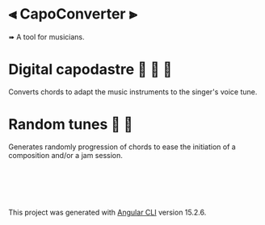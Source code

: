 # ⫷ CapoConverter ⫸

➠ A tool for musicians.

# Digital capodastre 🎸 🎻 🎤
Converts chords to adapt the music instruments to the singer's voice tune. 

# Random tunes 🎲 🎼
Generates randomly progression of chords to ease the initiation of a composition and/or a jam session.



<br><br><br><br>

This project was generated with [Angular CLI](https://github.com/angular/angular-cli) version 15.2.6.

